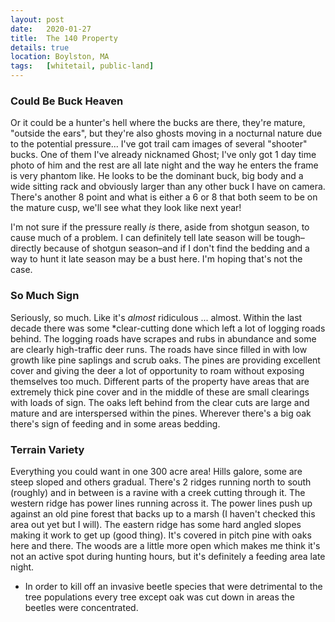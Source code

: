 ```yaml
---
layout: post
date:   2020-01-27
title:  The 140 Property
details: true
location: Boylston, MA
tags:   [whitetail, public-land]
---
```


### Could Be Buck Heaven

Or it could be a hunter's hell where the bucks are there, they're mature, "outside the ears", but they're also ghosts moving in a nocturnal nature due to the potential pressure... I've got trail cam images of several "shooter" bucks. One of them I've already nicknamed Ghost; I've only got 1 day time photo of him and the rest are all late night and the way he enters the frame is very phantom like. He looks to be the dominant buck, big body and a wide sitting rack and obviously larger than any other buck I have on camera. There's another 8 point and what is either a 6 or 8 that both seem to be on the mature cusp, we'll see what they look like next year!

I'm not sure if the pressure really _is_ there, aside from shotgun season, to cause much of a problem. I can definitely tell late season will be tough–directly because of shotgun season–and if I don't find the bedding and a way to hunt it late season may be a bust here. I'm hoping that's not the case.

### So Much Sign

Seriously, so much. Like it's _almost_ ridiculous ... almost. Within the last decade there was some *clear-cutting done which left a lot of logging roads behind. The logging roads have scrapes and rubs in abundance and some are clearly high-traffic deer runs. The roads have since filled in with low growth like pine saplings and scrub oaks. The pines are providing excellent cover and giving the deer a lot of opportunity to roam without exposing themselves too much. Different parts of the property have areas that are extremely thick pine cover and in the middle of these are small clearings with loads of sign. The oaks left behind from the clear cuts are large and mature and are interspersed within the pines. Wherever there's a big oak there's sign of feeding and in some areas bedding.

### Terrain Variety

Everything you could want in one 300 acre area! Hills galore, some are steep sloped and others gradual. There's 2 ridges running north to south (roughly) and in between is a ravine with a creek cutting through it. The western ridge has power lines running across it. The power lines push up against an old pine forest that backs up to a marsh (I haven't checked this area out yet but I will). The eastern ridge has some hard angled slopes making it work to get up (good thing). It's covered in pitch pine with oaks here and there. The woods are a little more open which makes me think it's not an active spot during hunting hours, but it's definitely a feeding area late night.



* In order to kill off an invasive beetle species that were detrimental to the tree populations every tree except oak was cut down in areas the beetles were concentrated.
